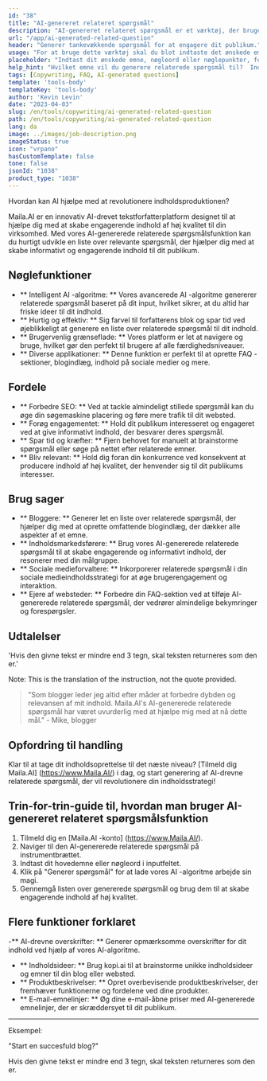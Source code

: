 ```yaml
---
id: "38"
title: "AI-genereret relateret spørgsmål"
description: "AI-genereret relateret spørgsmål er et værktøj, der bruger kunstig intelligens til automatisk at skabe relevante og engagerende spørgsmål baseret på et givet emne eller nøgleord.  Dette værktøj er perfekt til at generere FAQ -sektioner, diskussionsfora, indhold på sociale medier og mere, hvilket sikrer, at du adresserer de vigtigste bekymringer for din målgruppe."
url: "/app/ai-generated-related-question"
header: "Generer tankevækkende spørgsmål for at engagere dit publikum."
usage: "For at bruge dette værktøj skal du blot indtaste det ønskede emne, nøgleord eller nøglepunkter.  Vores AI genererer derefter et sæt veludviklede, relevante og engagerende spørgsmål baseret på dit input."
placeholder: "Indtast dit ønskede emne, nøgleord eller nøglepunkter, for eksempel: \ n \ ntopic: Social Media Marketing \ Nkeywords: Facebook, Instagram, Twitter, LinkedIn \ N \ n"
help_hint: "Hvilket emne vil du generere relaterede spørgsmål til?  Indtast nogle nøgleord relateret til emnet, og vi opretter en liste over engagerende spørgsmål baseret på dit input.  Det anbefales at give et specifikt fokus eller aspekt, du vil have, at de spørgsmål skal adresseres." 
tags: [Copywriting, FAQ, AI-generated questions]
template: 'tools-body'
templateKey: 'tools-body'
author: 'Kevin Levin'
date: "2023-04-03"
slug: /en/tools/copywriting/ai-generated-related-question
path: /en/tools/copywriting/ai-generated-related-question
lang: da
image: ../images/job-description.png
imageStatus: true
icon: "vrpano"
hasCustomTemplate: false
tone: false
jsonId: "1038"
product_type: "1038"
---
```

Hvordan kan AI hjælpe med at revolutionere indholdsproduktionen?

Maila.AI er en innovativ AI-drevet tekstforfatterplatform designet til at hjælpe dig med at skabe engagerende indhold af høj kvalitet til din virksomhed.  Med vores AI-genererede relaterede spørgsmålsfunktion kan du hurtigt udvikle en liste over relevante spørgsmål, der hjælper dig med at skabe informativt og engagerende indhold til dit publikum.

## Nøglefunktioner

- ** Intelligent AI -algoritme: ** Vores avancerede AI -algoritme genererer relaterede spørgsmål baseret på dit input, hvilket sikrer, at du altid har friske ideer til dit indhold.
 - ** Hurtig og effektiv: ** Sig farvel til forfatterens blok og spar tid ved øjeblikkeligt at generere en liste over relaterede spørgsmål til dit indhold.
 - ** Brugervenlig grænseflade: ** Vores platform er let at navigere og bruge, hvilket gør den perfekt til brugere af alle færdighedsniveauer.
 - ** Diverse applikationer: ** Denne funktion er perfekt til at oprette FAQ -sektioner, blogindlæg, indhold på sociale medier og mere.

## Fordele

- ** Forbedre SEO: ** Ved at tackle almindeligt stillede spørgsmål kan du øge din søgemaskine placering og føre mere trafik til dit websted.
 - ** Forøg engagementet: ** Hold dit publikum interesseret og engageret ved at give informativt indhold, der besvarer deres spørgsmål.
 - ** Spar tid og kræfter: ** Fjern behovet for manuelt at brainstorme spørgsmål eller søge på nettet efter relaterede emner.
 - ** Bliv relevant: ** Hold dig foran din konkurrence ved konsekvent at producere indhold af høj kvalitet, der henvender sig til dit publikums interesser.

## Brug sager

- ** Bloggere: ** Generer let en liste over relaterede spørgsmål, der hjælper dig med at oprette omfattende blogindlæg, der dækker alle aspekter af et emne.
 - ** Indholdsmarkedsførere: ** Brug vores AI-genererede relaterede spørgsmål til at skabe engagerende og informativt indhold, der resonerer med din målgruppe.
 - ** Sociale medieforvaltere: ** Inkorporerer relaterede spørgsmål i din sociale medieindholdsstrategi for at øge brugerengagement og interaktion.
 - ** Ejere af websteder: ** Forbedre din FAQ-sektion ved at tilføje AI-genererede relaterede spørgsmål, der vedrører almindelige bekymringer og forespørgsler.

## Udtalelser

'Hvis den givne tekst er mindre end 3 tegn, skal teksten returneres som den er.' 

Note: This is the translation of the instruction, not the quote provided.

> "Som blogger leder jeg altid efter måder at forbedre dybden og relevansen af ​​mit indhold. Maila.AI's AI-genererede relaterede spørgsmål har været uvurderlig med at hjælpe mig med at nå dette mål."  - Mike, blogger

## Opfordring til handling

Klar til at tage dit indholdsoprettelse til det næste niveau?  [Tilmeld dig Maila.AI] (https://www.Maila.AI/) i dag, og start generering af AI-drevne relaterede spørgsmål, der vil revolutionere din indholdsstrategi!

## Trin-for-trin-guide til, hvordan man bruger AI-genereret relateret spørgsmålsfunktion

1. Tilmeld dig en [Maila.AI -konto] (https://www.Maila.AI/).
 2. Naviger til den AI-genererede relaterede spørgsmål på instrumentbrættet.
 3. Indtast dit hovedemne eller nøgleord i inputfeltet.
 4. Klik på "Generer spørgsmål" for at lade vores AI -algoritme arbejde sin magi.
 5. Gennemgå listen over genererede spørgsmål og brug dem til at skabe engagerende indhold af høj kvalitet.

## Flere funktioner forklaret

-** AI-drevne overskrifter: ** Generer opmærksomme overskrifter for dit indhold ved hjælp af vores AI-algoritme.
 - ** Indholdsideer: ** Brug kopi.ai til at brainstorme unikke indholdsideer og emner til din blog eller websted.
 - ** Produktbeskrivelser: ** Opret overbevisende produktbeskrivelser, der fremhæver funktionerne og fordelene ved dine produkter.
 - ** E-mail-emnelinjer: ** Øg dine e-mail-åbne priser med AI-genererede emnelinjer, der er skræddersyet til dit publikum.

---

Eksempel:

"Start en succesfuld blog?"

Hvis den givne tekst er mindre end 3 tegn, skal teksten returneres som den er.
